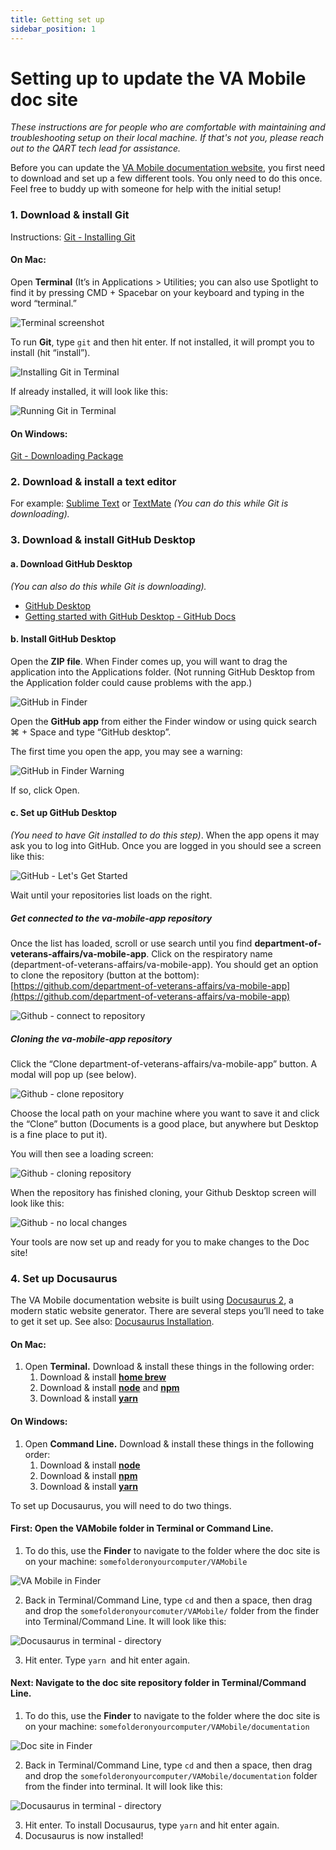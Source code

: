 ```yaml
---
title: Getting set up
sidebar_position: 1
---
```


# Setting up to update the VA Mobile doc site

_These instructions are for people who are comfortable with maintaining and troubleshooting setup on their local machine. If that's not you, please reach out to the QART tech lead for assistance._

Before you can update the [VA Mobile documentation website](https://department-of-veterans-affairs.github.io/va-mobile-app/), you first need to download and set up a few different tools. You only need to do this once. Feel free to buddy up with someone for help with the initial setup!



### 1. Download & install Git  
Instructions: [Git - Installing Git](https://git-scm.com/book/en/v2/Getting-Started-Installing-Git)

#### On Mac:  
Open **Terminal** (It’s in Applications > Utilities; you can also use Spotlight to find it by pressing CMD + Spacebar on your keyboard and typing in the word “terminal.”

![Terminal screenshot](../../../static/img/updating-docsite/terminal1.png "Terminal screenshot")

To run **Git**, type `git`  and then hit enter. If not installed, it will prompt you to install (hit “install”).

![Installing Git in Terminal](../../../static/img/updating-docsite/terminalgitinstall.png "Installing Git in Terminal")

If already installed, it will look like this:  

![Running Git in Terminal](../../../static/img/updating-docsite/terminalgitrun.png "Running Git in Terminal")


#### On Windows:  
[Git - Downloading Package](https://git-scm.com/download/win)




### 2. Download & install a text editor  
For example: [Sublime Text](https://www.sublimetext.com/) or [TextMate](https://macromates.com/)
_(You can do this while Git is downloading)._




### 3. Download & install GitHub Desktop  

#### a. Download GitHub Desktop  
_(You can also do this while Git is downloading)._

* [GitHub Desktop](https://desktop.github.com/)
* [Getting started with GitHub Desktop - GitHub Docs](https://docs.github.com/en/desktop/installing-and-configuring-github-desktop/overview/getting-started-with-github-desktop)


#### b. Install GitHub Desktop

Open the **ZIP file**. When Finder comes up, you will want to drag the application into the Applications folder. (Not running GitHub Desktop from the Application folder could cause problems with the app.)

![GitHub in Finder](../../../static/img/updating-docsite/GitHubinFinder.png "GitHub in Finder")

Open the **GitHub app** from either the Finder window or using quick search ⌘ + Space and type “GitHub desktop”. 


The first time you open the app, you may see a warning:

![GitHub in Finder Warning](../../../static/img/updating-docsite/GitHubinFinderWarning.png "GitHub in Finder Warning")
 
If so, click Open.


#### c. Set up GitHub Desktop

_(You need to have Git installed to do this step)_. When the app opens it may ask you to log into GitHub. Once you are logged in you should see a screen like this:


![GitHub - Let's Get Started](../../../static/img/updating-docsite/GitHubGetStarted.png "GitHub - Let's Get Started")

Wait until your repositories list loads on the right. 



##### Get connected to the va-mobile-app repository

Once the list has loaded, scroll or use search until you find **department-of-veterans-affairs/va-mobile-app**. Click on the respiratory name (department-of-veterans-affairs/va-mobile-app). You should get an option to clone the repository (button at the bottom): 
[https://github.com/department-of-veterans-affairs/va-mobile-app](https://github.com/department-of-veterans-affairs/va-mobile-app)


![Github - connect to repository](../../../static/img/updating-docsite/Github-connect-to-repository.png "Github - connect to repository")


##### Cloning the va-mobile-app repository

Click the “Clone department-of-veterans-affairs/va-mobile-app” button. A modal will pop up (see below). 


![Github - clone repository](../../../static/img/updating-docsite/Github-clone-repository.png "Github - clone repository")

 
Choose the local path on your machine where you want to save it and click the “Clone” button (Documents is a good place, but anywhere but Desktop is a fine place to put it).

You will then see a loading screen: 


![Github - cloning repository](../../../static/img/updating-docsite/Github-cloning-repository.png "Github - cloning repository")


When the repository has finished cloning, your Github Desktop screen will look like this:


![Github - no local changes](../../../static/img/updating-docsite/Github-nolocalchanges.png "Github - no local changes")

Your tools are now set up and ready for you to make changes to the Doc site!



### 4. Set up Docusaurus

The VA Mobile documentation website is built using [Docusaurus 2](https://docusaurus.io/), a modern static website generator. There are several steps you’ll need to take to get it set up. See also: [Docusaurus Installation](https://github.com/department-of-veterans-affairs/va-mobile-app/tree/develop/VAMobile/documentation).  
#### On Mac:  

1. Open **Terminal.** Download & install these things in the following order:
   1. Download & install **[home brew](https://brew.sh/)** 
   2. Download & install **[node](https://treehouse.github.io/installation-guides/mac/node-mac.html)** and **[npm](https://docs.npmjs.com/downloading-and-installing-node-js-and-npm)**
   3. Download & install **[yarn](https://classic.yarnpkg.com/lang/en/docs/install/)**

#### On Windows:

1. Open **Command Line.** Download & install these things in the following order:
    1. Download & install **[node](https://nodejs.org/en/download/)**
    2. Download & install  **[npm](https://docs.npmjs.com/downloading-and-installing-node-js-and-npm)**
    3. Download & install **[yarn](https://classic.yarnpkg.com/lang/en/docs/install/)**

To set up Docusaurus, you will need to do two things.

#### First: Open the VAMobile folder in Terminal or Command Line.   
   1. To do this, use the **Finder** to navigate to the folder where the doc site is on your machine: `somefolderonyourcomputer/VAMobile`

![VA Mobile in Finder](../../../static/img/updating-docsite/VAMobile-in-finder.png "VA Mobile in Finder")

   2. Back in Terminal/Command Line, type `cd` and then a space, then drag and drop the `somefolderonyourcomuter/VAMobile/` folder from the finder into Terminal/Command Line. It will look like this:

![Docusaurus in terminal - directory](../../../static/img/updating-docsite/terminal-docu-cd.png "Docusaurus in terminal - directory")

   3. Hit enter. Type `yarn `and hit enter again.

#### Next: Navigate to the doc site repository folder in Terminal/Command Line.  
   1. To do this, use the **Finder** to navigate to the folder where the doc site is on your machine: `somefolderonyourcomputer/VAMobile/documentation`

![Doc site in Finder](../../../static/img/updating-docsite/docsite-in-finder.png "Doc site in Finder")

   2. Back in Terminal/Command Line, type `cd` and then a space, then drag and drop the `somefolderonyourcomputer/VAMobile/documentation` folder from the finder into terminal. It will look like this:

![Docusaurus in terminal - directory](../../../static/img/updating-docsite/terminal-docu-cd2.png "Docusaurus in terminal - directory")


   3. Hit enter. To install Docusaurus, type `yarn` and hit enter again.  
   4. Docusaurus is now installed!  


